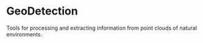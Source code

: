 # GeoDetection
Tools for processing and extracting information from point clouds of natural environments.
